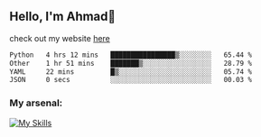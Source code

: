 
## Hello, I'm Ahmad👋

check out my website [here](https://ahmadalwi.com/)

<!--START_SECTION:waka-->

```txt
Python   4 hrs 12 mins   ████████████████▒░░░░░░░░   65.44 %
Other    1 hr 51 mins    ███████▒░░░░░░░░░░░░░░░░░   28.79 %
YAML     22 mins         █▒░░░░░░░░░░░░░░░░░░░░░░░   05.74 %
JSON     0 secs          ░░░░░░░░░░░░░░░░░░░░░░░░░   00.03 %
```

<!--END_SECTION:waka-->

### My arsenal:

[![My Skills](https://skillicons.dev/icons?i=js,ts,py,go,react,nextjs,svelte,nodejs,django,tailwind,html,css,sass,firebase,mongodb,postgres,mysql,redis,git,github,docker,vscode,figma,godot)](https://skillicons.dev)
